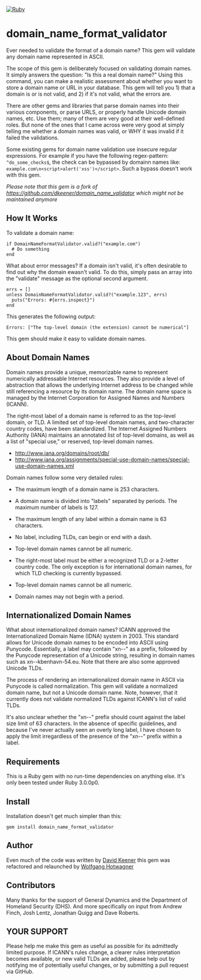 [![Ruby](https://github.com/whotwagner/domain_name_format_validator/actions/workflows/main.yml/badge.svg)](https://github.com/whotwagner/domain_name_format_validator/actions/workflows/main.yml)

domain_name_format_validator
============================

Ever needed to validate the format of a domain name? This gem will validate any domain name
represented in ASCII. 

The scope of this gem is deliberately focused on validating domain names. It
simply answers the question: "Is this a real domain name?" Using this command,
you can make a realistic assessment about whether you want to store a domain
name or URL in your database. This gem will tell you 1) that a domain is or
is not valid, and 2) if it's not valid, what the errors are. 

There are other gems and libraries that parse domain names into their various
components, or parse URLS, or properly handle Unicode domain names, etc. Use
them; many of them are very good at their well-defined roles. But none of the
ones that I came across were very good at simply telling me whether a domain
names was valid, or WHY it was invalid if it failed the validations.

Some existing gems for domain name validation use insecure regular expressions.
For example if you have the following regex-pattern: `^do_some_checks$`, the
check can be bypassed by domainn names like: `example.com\n<script>alert('xss')</script>`. 
Such a bypass doesn't work with this gem.

_Please note that this gem is a fork of https://github.com/dkeener/domain_name_validator which might not be maintained anymore_

How It Works
------------

To validate a domain name:

    if DomainNameFormatValidator.valid?("example.com")
      # Do something
    end

What about error messages? If a domain isn't valid, it's often desirable to
find out why the domain ewasn't valid. To do this, simply pass an array into
the "validate" message as the optional second argument.

    errs = []
    unless DomainNameFormatValidator.valid?("example.123", errs)
      puts("Errors: #{errs.inspect}")
    end

This generates the following output:

    Errors: ["The top-level domain (the extension) cannot be numerical"]

This gem should make it easy to validate domain names.

About Domain Names
------------------

Domain names provide a unique, memorizable name to represent numerically
addressable Internet resources. They also provide a level of abstraction that
allows the underlying Internet address to be changed while still referencing
a resource by its domain name. The domain name space is managed by the 
Internet Corporation for Assigned Names and Numbers (ICANN).

The right-most label of a domain name is referred to as the top-level domain,
or TLD. A limited set of top-level domain names, and two-character country
codes, have been standardized. The Internet Assigned Numbers Authority (IANA)
maintains an annotated list of top-level domains, as well as a list of
"special use," or reserved, top-level domain names.

* http://www.iana.org/domains/root/db/
* http://www.iana.org/assignments/special-use-domain-names/special-use-domain-names.xml

Domain names follow some very detailed rules:

* The maximum length of a domain name is 253 characters.

* A domain name is divided into "labels" separated by periods. The maximum
  number of labels is 127.

* The maximum length of any label within a domain name is 63 characters.

* No label, including TLDs, can begin or end with a dash.

* Top-level domain names cannot be all numeric.

* The right-most label must be either a recognized TLD or a 2-letter country
  code. The only exception is for international domain names, for which
  TLD checking is currently bypassed.

* Top-level domain names cannot be all numeric.

* Domain names may not begin with a period.


Internationalized Domain Names
------------------------------

What about internationalized domain names? ICANN approved the Internationalized
Domain Name (IDNA) system in 2003. This standard allows for Unicode domain
names to be encoded into ASCII using Punycode. Essentially, a label may contain
"xn--" as a prefix, followed by the Punycode representation of a Unicode string,
resulting in domain names such as xn--kbenhavn-54.eu. Note that there are also
some approved Unicode TLDs.

The process of rendering an internationalized domain name in ASCII via 
Punycode is called normalization. This gem will validate a normalized domain
name, but not a Unicode domain name. Note, however, that it currently does not
validate normalized TLDs against ICANN's list of valid TLDs.

It's also unclear whether the "xn--" prefix should count against the label
size limit of 63 characters. In the absence of specific guidelines, and because
I've never actually seen an overly long label, I have chosen to apply the limit
irregardless of the presence of the "xn--" prefix within a label.

Requirements
------------

This is a Ruby gem with no run-time dependencies on anything else. It's only
been tested under Ruby 3.0.0p0.

Install
-------

Installation doesn't get much simpler than this:

    gem install domain_name_format_validator


Author
------

Even much of the code was written by [David Keener](https://github.com/dkeener/domain_name_validator)
this gem was refactored and relaunched by [Wolfgang Hotwagner](https://github.com/dkeener/domain_name_validator)


Contributors
------------

Many thanks for the support of General Dynamics and the Department of
Homeland Security (DHS). And more specifically on input from Andrew Finch,
Josh Lentz, Jonathan Quigg and Dave Roberts.

YOUR SUPPORT
------------

Please help me make this gem as useful as possible for its admittedly limited
purpose. If ICANN's rules change, a clearer rules interpretation becomes
available, or new valid TLDs are added, please help out by notifying me of
potentially useful changes, or by submitting a pull request via GitHub.
